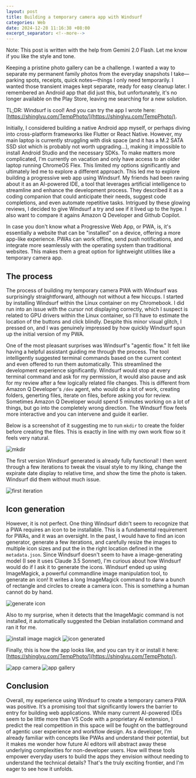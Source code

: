 ```yaml
---
layout: post
title: Building a temporary camera app with Windsurf
categories: Web
date: 2024-12-28 11:16:38 +08:00
excerpt_separator: <!--more-->
---
```

Note: This post is written with the help from Gemini 2.0 Flash. Let me know if you like the style and tone.

Keeping a pristine photo gallery can be a challenge. I wanted a way to separate my permanent family photos from the everyday snapshots I take—parking spots, receipts, quick notes—things I only need temporarily. I wanted those transient images kept separate, ready for easy cleanup later. I remembered an Android app that did just this, but unfortunately, it's no longer available on the Play Store, leaving me searching for a new solution.

TL;DR: Windsurf is cool! And you can try the app I wrote here: [https://shinglyu.com/TempPhoto/](https://shinglyu.com/TempPhoto/).
<!--more-->

Initially, I considered building a native Android app myself, or perhaps diving into cross-platform frameworks like Flutter or React Native. However, my main laptop is currently struggling with disk space (and it has a M.2 SATA SSD slot which is probably not worth upgrading...), making it impossible to install Android Studio and the necessary SDKs. To make matters more complicated, I'm currently on vacation and only have access to an older laptop running ChromeOS Flex. This limited my options significantly and ultimately led me to explore a different approach. This led me to explore building a progressive web app using Windsurf. My friends had been raving about it as an AI-powered IDE, a tool that leverages artificial intelligence to streamline and enhance the development process. They described it as a coding companion that could anticipate their needs, suggest code completions, and even automate repetitive tasks. Intrigued by these glowing reviews, I decided to give Windsurf a try and see if it lived up to the hype. I also want to compare it agains Amazon Q Developer and Github Copilot.

In case you don't know what a Progressive Web App, or PWA, is, it's essentially a website that can be "installed" on a device, offering a more app-like experience. PWAs can work offline, send push notifications, and integrate more seamlessly with the operating system than traditional websites. This makes them a great option for lightweight utilities like a temporary camera app. 

## The process

The process of building my temporary camera PWA with Windsurf was surprisingly straightforward, although not without a few hiccups. I started by installing Windsurf within the Linux container on my Chromebook. I did run into an issue with the cursor not displaying correctly, which I suspect is related to GPU drivers within the Linux container, so I'll have to estimate the location of the buttons and click blindly. Despite this minor visual glitch, I pressed on, and I was genuinely impressed by how quickly Windsurf spun up the initial version of my PWA.

One of the most pleasant surprises was Windsurf's "agentic flow." It felt like having a helpful assistant guiding me through the process. The tool intelligently suggested terminal commands based on the current context and even offered to run them automatically. This streamlined the development experience significantly. Windsurf would stop at every terminal command and ask for my permission, it would also pause and ask for my review after a few logically related file changes. This is different from Amazon Q Developer's `/dev` agent, who would do a lot of work, creating folders, generting files, iterate on files, before asking you for review. Sometimes Amazon Q Developer would spend 5 minutes working on a lot of things, but go into the completely wrong direction. The Windsurf flow feels more interactive and you can intervene and guide it earlier.

Below is a screenshot of it suggesting me to run `mkdir` to create the folder before creating the files. This is exactly in line with my own work flow so it feels very natural. 

![mkdir]({{site_url}}/blog_assets/windsurf_tempphoto/mkdir.png)

The first version Windsurf generated is already fully functional! I then went through a few iterations to tweak the visual style to my liking, change the expirate date display to relative time, and show the time the photo is taken. Windsurf did them without much issue. 

![first iteration]({{site_url}}/blog_assets/windsurf_tempphoto/first-iteration.png)

## Icon generation

However, it is not perfect. One thing Windsurf didn't seem to recognize that a PWA requires an icon to be installable. This is a fundamental requirement for PWAs, and it was an oversight. In the past, I would have to find an icon generator, generate a few iterations, and carefully resize the images to multiple icon sizes and put the in the right location defined in the `metadata.json`. Since Windsurf doesn't seem to have a image-generating model (I see it uses Claude 3.5 Sonnet), I'm curious about how Windsurf would do if I ask it to generate the icons. Windsurf ended up using ImageMagick, a powerful commandline image manipulation tool, to generate an icon! It writes a long ImageMagick command to darw a bunch of rectangle and circles to create a camera icon. This is something a human cannot do by hand. 

![generate icon]({{site_url}}/blog_assets/windsurf_tempphoto/generate-icon.png)

Also to my surprise, when it detects that the ImageMagic command is not installed, it automatically suggested the Debian installation command and ran it for me. 

![install image magick]({{site_url}}/blog_assets/windsurf_tempphoto/install-image-magick.png)
![icon generated]({{site_url}}/blog_assets/windsurf_tempphoto/icon-generated.png)

Finally, this is how the app looks like, and you can try it or install it here: [https://shinglyu.com/TempPhoto/](https://shinglyu.com/TempPhoto/).

![app camera]({{site_url}}/blog_assets/windsurf_tempphoto/app_camera.png)
![app gallery]({{site_url}}/blog_assets/windsurf_tempphoto/app_gallery.png)

## Conclusion

Overall, my experience using Windsurf to create a temporary camera PWA was positive. It’s a promising tool that significantly lowers the barrier to entry for building web applications. While many current AI-powered IDEs seem to be little more than VS Code with a proprietary AI extension, I predict the real competition in this space will be fought on the battleground of agentic user experience and workflow design. As a developer, I'm already familiar with concepts like PWAs and understand their potential, but it makes me wonder how future AI editors will abstract away these underlying complexities for non-developer users. How will these tools empower everyday users to build the apps they envision without needing to understand the technical details? That's the truly exciting frontier, and I'm eager to see how it unfolds.



